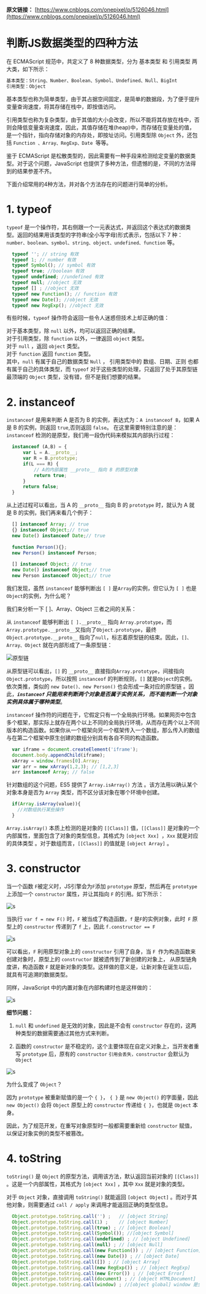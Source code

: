 
**原文链接：** [https://www.cnblogs.com/onepixel/p/5126046.html](https://www.cnblogs.com/onepixel/p/5126046.html)  

# 判断JS数据类型的四种方法
在 ECMAScript 规范中，共定义了 8 种数据类型，分为 基本类型 和 引用类型 两大类，如下所示：
``` js
基本类型：String、Number、Boolean、Symbol、Undefined、Null、BigInt
引用类型：Object
```

基本类型也称为简单类型，由于其占据空间固定，是简单的数据段，为了便于提升变量查询速度，将其存储在栈中，即按值访问。

引用类型也称为复杂类型，由于其值的大小会改变，所以不能将其存放在栈中，否则会降低变量查询速度，因此，其值存储在堆(heap)中，而存储在变量处的值，是一个指针，指向存储对象的内存处，即按址访问。引用类型除 `Object` 外，还包括 `Function 、Array、RegExp、Date `等等。

鉴于 ECMAScript 是松散类型的，因此需要有一种手段来检测给定变量的数据类型。对于这个问题，JavaScript 也提供了多种方法，但遗憾的是，不同的方法得到的结果参差不齐。

下面介绍常用的4种方法，并对各个方法存在的问题进行简单的分析。

# 1. typeof
`typeof` 是一个操作符，其右侧跟一个一元表达式，并返回这个表达式的数据类型。返回的结果用该类型的字符串(全小写字母)形式表示，包括以下 7 种：`number、boolean、symbol、string、object、undefined、function` 等。  
``` js
  typeof ''; // string 有效
  typeof 1; // number 有效
  typeof Symbol(); // symbol 有效
  typeof true; //boolean 有效
  typeof undefined; //undefined 有效
  typeof null; //object 无效
  typeof [] ; //object 无效
  typeof new Function(); // function 有效
  typeof new Date(); //object 无效
  typeof new RegExp(); //object 无效
```
有些时候，`typeof` 操作符会返回一些令人迷惑但技术上却正确的值：

对于基本类型，除 `null` 以外，均可以返回正确的结果。  
对于引用类型，除 `function` 以外，一律返回 `object` 类型。  
对于 `null` ，返回 `object` 类型。  
对于 `function` 返回  `function` 类型。  
其中，`null` 有属于自己的数据类型 `Null` ， 引用类型中的 数组、日期、正则 也都有属于自己的具体类型，而 `typeof` 对于这些类型的处理，只返回了处于其原型链最顶端的 `Object` 类型，没有错，但不是我们想要的结果。  

# 2. instanceof
`instanceof` 是用来判断 A 是否为 B 的实例，表达式为：`A instanceof B`，如果 A 是 B 的实例，则返回 `true`,否则返回 `false`。 在这里需要特别注意的是：`instanceof` 检测的是原型，我们用一段伪代码来模拟其内部执行过程：

``` js
  instanceof (A,B) = {
      var L = A.__proto__;
      var R = B.prototype;
      if(L === R) {
          // A的内部属性 __proto__ 指向 B 的原型对象
          return true;
      }
      return false;
  }
```

从上述过程可以看出，当 A 的 `__proto__` 指向 B 的 `prototype` 时，就认为 A 就是 B 的实例，我们再来看几个例子：
``` js
  [] instanceof Array; // true
  {} instanceof Object;// true
  new Date() instanceof Date;// true
  
  function Person(){};
  new Person() instanceof Person;
  
  [] instanceof Object; // true
  new Date() instanceof Object;// true
  new Person instanceof Object;// true
```
我们发现，虽然 `instanceof` 能够判断出 `[ ]` 是`Array`的实例，但它认为 `[ ]` 也是`Object`的实例，为什么呢？  

我们来分析一下 [ ]、Array、Object 三者之间的关系：  

从 `instanceof` 能够判断出 `[ ].__proto__`  指向 `Array.prototype`，而 `Array.prototype.__proto__`又指向了`Object.prototype`，最终 `Object.prototype.__proto__` 指向了`null`，标志着原型链的结束。因此，`[]、Array、Object` 就在内部形成了一条原型链：  

![原型链](./asset/01%20原型链.png) 

从原型链可以看出，`[]` 的 `__proto__`  直接指向`Array.prototype`，间接指向 `Object.prototype`，所以按照 `instanceof` 的判断规则，`[]` 就是`Object`的实例。依次类推，类似的 `new Date()、new Person()` 也会形成一条对应的原型链 。因此，***`instanceof` 只能用来判断两个对象是否属于实例关系， 而不能判断一个对象实例具体属于哪种类型***。

`instanceof` 操作符的问题在于，它假定只有一个全局执行环境。如果网页中包含多个框架，那实际上就存在两个以上不同的全局执行环境，从而存在两个以上不同版本的构造函数。如果你从一个框架向另一个框架传入一个数组，那么传入的数组与在第二个框架中原生创建的数组分别具有各自不同的构造函数。

``` js
  var iframe = document.createElement('iframe');
  document.body.appendChild(iframe);
  xArray = window.frames[0].Array;
  var arr = new xArray(1,2,3); // [1,2,3]
  arr instanceof Array; // false
```

针对数组的这个问题，ES5 提供了 `Array.isArray()` 方法 。该方法用以确认某个对象本身是否为 `Array` 类型，而不区分该对象在哪个环境中创建。
``` js
  if(Array.isArray(value)){
    //对数组执行某些操作
  }
```
`Array.isArray()` 本质上检测的是对象的 `[[Class]]` 值，`[[Class]]` 是对象的一个内部属性，里面包含了对象的类型信息，其格式为 `[object Xxx] `，`Xxx` 就是对应的具体类型 。对于数组而言，`[[Class]]` 的值就是 `[object Array]` 。

# 3. constructor
当一个函数 `F`被定义时，JS引擎会为`F`添加 `prototype` 原型，然后再在 `prototype`上添加一个 `constructor` 属性，并让其指向 `F` 的引用。如下所示：

![s](./asset/01%20constructor-1.png)

当执行 `var f = new F()` 时，`F` 被当成了构造函数，`f` 是`F`的实例对象，此时` F` 原型上的 `constructor` 传递到了 `f` 上，因此 `f.constructor == F`

![s](./asset/01%20constructor-2.png)

可以看出，`F` 利用原型对象上的 `constructor` 引用了自身，当 `F `作为构造函数来创建对象时，原型上的 `constructor` 就被遗传到了新创建的对象上， 从原型链角度讲，构造函数 `F` 就是新对象的类型。这样做的意义是，让新对象在诞生以后，就具有可追溯的数据类型。

同样，JavaScript 中的内置对象在内部构建时也是这样做的：

![s](./asset/01%20constructor-3.png)

**细节问题：**
1. `null` 和 `undefined` 是无效的对象，因此是不会有 `constructor` 存在的，这两种类型的数据需要通过其他方式来判断。  

2. 函数的 `constructor` 是不稳定的，这个主要体现在自定义对象上，当开发者重写 `prototype` 后，原有的 `constructor` `引用会丢失，constructor` 会默认为 `Object`

![s](./asset/01%20constructor-4.png)

为什么变成了 `Object`？

因为 `prototype` 被重新赋值的是一个 `{ }`， `{ }` 是 `new Object()` 的字面量，因此 `new Object()` 会将 `Object` 原型上的 `constructor` 传递给 `{ }`，也就是 `Object` 本身。

因此，为了规范开发，在重写对象原型时一般都需要重新给 `constructor` 赋值，以保证对象实例的类型不被篡改。

# 4. toString
`toString()` 是 `Object` 的原型方法，调用该方法，默认返回当前对象的 `[[Class]] `。这是一个内部属性，其格式为 `[object Xxx]` ，其中 `Xxx` 就是对象的类型。

对于 `Object` 对象，直接调用 `toString()`  就能返回 `[object Object]` 。而对于其他对象，则需要通过 `call / apply` 来调用才能返回正确的类型信息。

``` js
  Object.prototype.toString.call('') ;   // [object String]
  Object.prototype.toString.call(1) ;    // [object Number]
  Object.prototype.toString.call(true) ; // [object Boolean]
  Object.prototype.toString.call(Symbol()); //[object Symbol]
  Object.prototype.toString.call(undefined) ; // [object Undefined]
  Object.prototype.toString.call(null) ; // [object Null]
  Object.prototype.toString.call(new Function()) ; // [object Function]
  Object.prototype.toString.call(new Date()) ; // [object Date]
  Object.prototype.toString.call([]) ; // [object Array]
  Object.prototype.toString.call(new RegExp()) ; // [object RegExp]
  Object.prototype.toString.call(new Error()) ; // [object Error]
  Object.prototype.toString.call(document) ; // [object HTMLDocument]
  Object.prototype.toString.call(window) ; //[object global] window 是全局对象 global 的引用
```